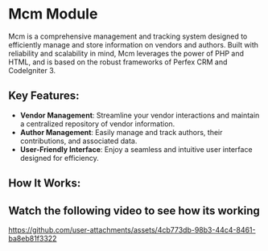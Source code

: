 # Mcm Module

Mcm  is a comprehensive management and tracking system designed to efficiently manage and store information on vendors and authors. Built with reliability and scalability in mind, Mcm leverages the power of PHP and HTML, and is based on the robust frameworks of Perfex CRM and CodeIgniter 3.

## Key Features:
- **Vendor Management**: Streamline your vendor interactions and maintain a centralized repository of vendor information.
- **Author Management**: Easily manage and track authors, their contributions, and associated data.
- **User-Friendly Interface**: Enjoy a seamless and intuitive user interface designed for efficiency.

## How It Works:
## Watch the following video to see how its working

https://github.com/user-attachments/assets/4cb773db-98b3-44c4-8461-ba8eb81f3322
